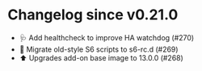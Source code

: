 # Changelog since v0.21.0
- 🩺 Add healthcheck to improve HA watchdog (#270) 
- 🔨 Migrate old-style S6 scripts to s6-rc.d (#269) 
- ⬆️ Upgrades add-on base image to 13.0.0 (#268) 
